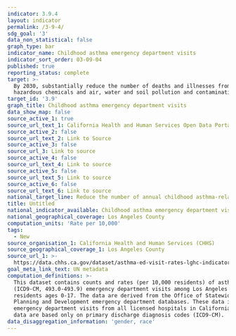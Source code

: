 ```yaml
---
indicator: 3.9.4
layout: indicator
permalink: /3-9-4/
sdg_goal: '3'
data_non_statistical: false
graph_type: bar
indicator_name: Childhood asthma emergency department visits
indicator_sort_order: 03-09-04
published: true
reporting_status: complete
target: >-
  By 2030, substantially reduce the number of deaths and illnesses from
  hazardous chemicals and air, water and soil pollution and contamination
target_id: '3.9'
graph_title: Childhood asthma emergency department visits
data_show_map: false
source_active_1: true
source_url_text_1: California Health and Human Services Open Data Portal
source_active_2: false
source_url_text_2: Link to Source
source_active_3: false
source_url_3: Link to source
source_active_4: false
source_url_text_4: Link to source
source_active_5: false
source_url_text_5: Link to source
source_active_6: false
source_url_text_6: Link to source
national_target_line: Reduce the number of annual childhood asthma-related emergency room visits in L.A.'s most contaminated neighborhoods to less than 14 per 1,000 children by 2025 - <a href="https://plan.lamayor.org/sites/default/files/pLAn_2019_final.pdf" target="_blank">L.A.'s Green New Deal Sustainable City pLAn</a>
title: Untitled
national_indicator_available: Childhood asthma emergency department visits
national_geographical_coverage: Los Angeles County
computation_units: 'Rate per 10,000'
tags:
  - New
source_organisation_1: California Health and Human Services (CHHS)
source_geographical_coverage_1: Los Angeles County
source_url_1: >-
  https://data.chhs.ca.gov/dataset/asthma-ed-visit-rates-lghc-indicator-07/resource/781708cb-7b25-4967-b760-54b2a4b8cfed?filters=Geography%3ALos+Angeles%7CStrata%3ATotal+Population%7CAge+Group%3AUnder+18
goal_meta_link_text: UN metadata
computation_definitions: >-
  This dataset contains counts and rates (per 10,000 residents) of asthma
  (ICD9-CM, 493.0-493.9) emergency department visits among Los Angeles County
  residents ages 0-17. The data are derived from the Office of Statewide Health
  Planning and Development emergency department databases. These data include
  emergency department visits from all licensed hospitals in California. These
  data are based only on primary discharge diagnosis codes (ICD9-CM).
data_disaggregation_information: 'gender, race'
---
```

